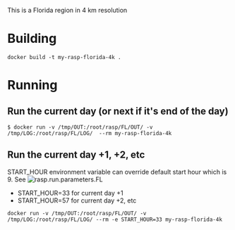 This is a Florida region in 4 km resolution

# Building

```
docker build -t my-rasp-florida-4k .
```

# Running
## Run the current day (or next if it's end of the day)

```
$ docker run -v /tmp/OUT:/root/rasp/FL/OUT/ -v /tmp/LOG:/root/rasp/FL/LOG/  --rm my-rasp-florida-4k
```

## Run the current day +1, +2, etc

START_HOUR environment variable can override default start hour which is 9. See ![rasp.run.parameters.FL](FL/rasp.run.parameters.FL)

* START_HOUR=33 for current day +1
* START_HOUR=57 for current day +2, etc

```
docker run -v /tmp/OUT:/root/rasp/FL/OUT/ -v /tmp/LOG:/root/rasp/FL/LOG/ --rm -e START_HOUR=33 my-rasp-florida-4k
```
